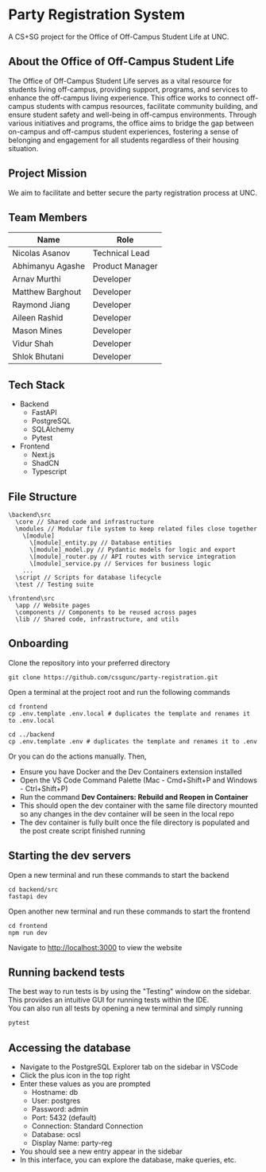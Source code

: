 # Party Registration System

A CS+SG project for the Office of Off-Campus Student Life at UNC.

## About the Office of Off-Campus Student Life

The Office of Off-Campus Student Life serves as a vital resource for students living off-campus, providing support, programs, and services to enhance the off-campus living experience. This office works to connect off-campus students with campus resources, facilitate community building, and ensure student safety and well-being in off-campus environments. Through various initiatives and programs, the office aims to bridge the gap between on-campus and off-campus student experiences, fostering a sense of belonging and engagement for all students regardless of their housing situation.

## Project Mission

We aim to facilitate and better secure the party registration process at UNC.

## Team Members

| Name | Role |
|------|------|
| Nicolas Asanov | Technical Lead |
| Abhimanyu Agashe | Product Manager |
| Arnav Murthi | Developer |
| Matthew Barghout | Developer |
| Raymond Jiang | Developer |
| Aileen Rashid | Developer |
| Mason Mines | Developer |
| Vidur Shah | Developer |
| Shlok Bhutani | Developer |

## Tech Stack
- Backend
  - FastAPI
  - PostgreSQL
  - SQLAlchemy
  - Pytest
- Frontend
  - Next.js
  - ShadCN
  - Typescript

## File Structure
```
\backend\src
  \core // Shared code and infrastructure
  \modules // Modular file system to keep related files close together
    \[module]
      \[module]_entity.py // Database entities
      \[module]_model.py // Pydantic models for logic and export
      \[module]_router.py // API routes with service integration
      \[module]_service.py // Services for business logic
    ...
  \script // Scripts for database lifecycle
  \test // Testing suite

\frontend\src
  \app // Website pages
  \components // Components to be reused across pages
  \lib // Shared code, infrastructure, and utils
```

## Onboarding
Clone the repository into your preferred directory
```
git clone https://github.com/cssgunc/party-registration.git
```
Open a terminal at the project root and run the following commands
```
cd frontend
cp .env.template .env.local # duplicates the template and renames it to .env.local

cd ../backend
cp .env.template .env # duplicates the template and renames it to .env
```
Or you can do the actions manually. Then,
- Ensure you have Docker and the Dev Containers extension installed
- Open the VS Code Command Palette (Mac - Cmd+Shift+P and Windows - Ctrl+Shift+P)
- Run the command **Dev Containers: Rebuild and Reopen in Container**
- This should open the dev container with the same file directory mounted so any changes in the dev container will be seen in the local repo
- The dev container is fully built once the file directory is populated and the post create script finished running

## Starting the dev servers
Open a new terminal and run these commands to start the backend
```
cd backend/src
fastapi dev
```
Open another new terminal and run these commands to start the frontend
```
cd frontend
npm run dev
```
Navigate to [http://localhost:3000]() to view the website

## Running backend tests
The best way to run tests is by using the "Testing" window on the sidebar. This provides an intuitive GUI for running tests within the IDE.  
You can also run all tests by opening a new terminal and simply running 
```sh
pytest
```

## Accessing the database
- Navigate to the PostgreSQL Explorer tab on the sidebar in VSCode  
- Click the plus icon in the top right
- Enter these values as you are prompted
  - Hostname: db
  - User: postgres
  - Password: admin
  - Port: 5432 (default)
  - Connection: Standard Connection
  - Database: ocsl
  - Display Name: party-reg
- You should see a new entry appear in the sidebar
- In this interface, you can explore the database, make queries, etc.